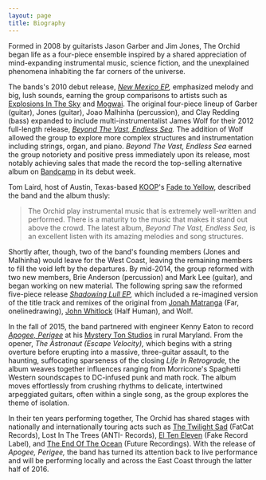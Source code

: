```yaml
---
layout: page
title: Biography
---
```


Formed in 2008 by guitarists Jason Garber and Jim Jones, The Orchid began life as a four-piece ensemble inspired by a shared appreciation of mind-expanding instrumental music, science fiction, and the unexplained phenomena inhabiting the far corners of the universe.

The bands's 2010 debut release, <cite>[New Mexico EP](/releases/new-mexico-ep),</cite> emphasized melody and big, lush sounds, earning the group comparisons to artists such as [Explosions In The Sky](http://www.explosionsinthesky.com) and [Mogwai](http://www.mogwai.co.uk). The original four-piece lineup of Garber (guitar), Jones (guitar), Joao Malhinha (percussion), and Clay Redding (bass) expanded to include multi-instrumentalist James Wolf for their 2012 full-length release, <cite>[Beyond The Vast, Endless Sea](/releases/beyond-the-vast-endless-sea).</cite> The addition of Wolf allowed the group to explore more complex structures and instrumentation including strings, organ, and piano. <cite>Beyond The Vast, Endless Sea</cite> earned the group notoriety and positive press immediately upon its release, most notably achieving sales that made the record the top-selling alternative album on [Bandcamp](https://bandcamp.com) in its debut week.

Tom Laird, host of Austin, Texas-based [KOOP](https://www.koop.org)'s [Fade to Yellow](https://fadetoyellow.com), described the band and the album thusly:

> The Orchid play instrumental music that is extremely well-written and performed. There is a maturity to the music that makes it stand out above the crowd. The latest album, <cite>Beyond The Vast, Endless Sea,</cite> is an excellent listen with its amazing melodies and song structures.

Shortly after, though, two of the band's founding members (Jones and Malhinha) would leave for the West Coast, leaving the remaining members to fill the void left by the departures. By mid-2014, the group reformed with two new members, Brie Anderson (percussion) and Mark Lee (guitar), and began working on new material. The following spring saw the reformed five-piece release <cite>[Shadowing Lull EP](/releases/shadowing-lull-ep),</cite> which included a re-imagined version of the title track and remixes of the original from [Jonah Matranga](https://jonahmatranga.com) (Far, onelinedrawing), [John Whitlock](http://www.johnwhitlock.tv) (Half Human), and Wolf.

In the fall of 2015, the band partnered with engineer Kenny Eaton to record <cite>[Apogee, Perigee](/releases/apogee-perigee)</cite> at his [Mystery Ton Studios](https://www.facebook.com/MysteryTonStudios) in rural Maryland. From the opener, <cite>The Astronaut (Escape Velocity),</cite> which begins with a string overture before erupting into a massive, three-guitar assault, to the haunting, suffocating sparseness of the closing <cite>Life In Retrograde,</cite> the album weaves together influences ranging from Morricone's Spaghetti Western soundscapes to DC-infused punk and math rock. The album moves effortlessly from crushing rhythms to delicate, intertwined arpeggiated guitars, often within a single song, as the group explores the theme of isolation.

In their ten years performing together, The Orchid has shared stages with nationally and internationally touring acts such as [The Twilight Sad](https://thetwilightsad.com) (FatCat Records), Lost In The Trees (ANTI- Records), [El Ten Eleven](https://www.elteneleven.com) (Fake Record Label), and [The End Of The Ocean](http://theendoftheocean.com) (Future Recordings). With the release of <cite>Apogee, Perigee,</cite> the band has turned its attention back to live performance and will be performing locally and across the East Coast through the latter half of 2016.
